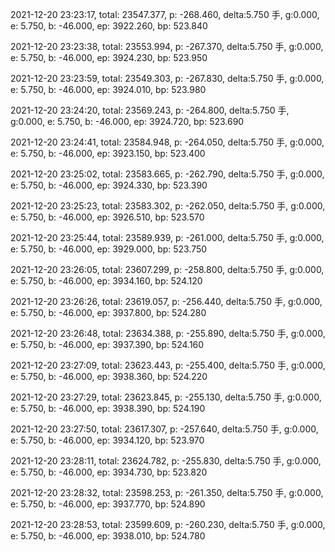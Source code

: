 2021-12-20 23:23:17, total: 23547.377, p: -268.460, delta:5.750 手, g:0.000, e: 5.750, b: -46.000, ep: 3922.260, bp: 523.840

2021-12-20 23:23:38, total: 23553.994, p: -267.370, delta:5.750 手, g:0.000, e: 5.750, b: -46.000, ep: 3924.230, bp: 523.950

2021-12-20 23:23:59, total: 23549.303, p: -267.830, delta:5.750 手, g:0.000, e: 5.750, b: -46.000, ep: 3924.010, bp: 523.980

2021-12-20 23:24:20, total: 23569.243, p: -264.800, delta:5.750 手, g:0.000, e: 5.750, b: -46.000, ep: 3924.720, bp: 523.690

2021-12-20 23:24:41, total: 23584.948, p: -264.050, delta:5.750 手, g:0.000, e: 5.750, b: -46.000, ep: 3923.150, bp: 523.400

2021-12-20 23:25:02, total: 23583.665, p: -262.790, delta:5.750 手, g:0.000, e: 5.750, b: -46.000, ep: 3924.330, bp: 523.390

2021-12-20 23:25:23, total: 23583.302, p: -262.050, delta:5.750 手, g:0.000, e: 5.750, b: -46.000, ep: 3926.510, bp: 523.570

2021-12-20 23:25:44, total: 23589.939, p: -261.000, delta:5.750 手, g:0.000, e: 5.750, b: -46.000, ep: 3929.000, bp: 523.750

2021-12-20 23:26:05, total: 23607.299, p: -258.800, delta:5.750 手, g:0.000, e: 5.750, b: -46.000, ep: 3934.160, bp: 524.120

2021-12-20 23:26:26, total: 23619.057, p: -256.440, delta:5.750 手, g:0.000, e: 5.750, b: -46.000, ep: 3937.800, bp: 524.280

2021-12-20 23:26:48, total: 23634.388, p: -255.890, delta:5.750 手, g:0.000, e: 5.750, b: -46.000, ep: 3937.390, bp: 524.160

2021-12-20 23:27:09, total: 23623.443, p: -255.400, delta:5.750 手, g:0.000, e: 5.750, b: -46.000, ep: 3938.360, bp: 524.220

2021-12-20 23:27:29, total: 23623.845, p: -255.130, delta:5.750 手, g:0.000, e: 5.750, b: -46.000, ep: 3938.390, bp: 524.190

2021-12-20 23:27:50, total: 23617.307, p: -257.640, delta:5.750 手, g:0.000, e: 5.750, b: -46.000, ep: 3934.120, bp: 523.970

2021-12-20 23:28:11, total: 23624.782, p: -255.830, delta:5.750 手, g:0.000, e: 5.750, b: -46.000, ep: 3934.730, bp: 523.820

2021-12-20 23:28:32, total: 23598.253, p: -261.350, delta:5.750 手, g:0.000, e: 5.750, b: -46.000, ep: 3937.770, bp: 524.890

2021-12-20 23:28:53, total: 23599.609, p: -260.230, delta:5.750 手, g:0.000, e: 5.750, b: -46.000, ep: 3938.010, bp: 524.780